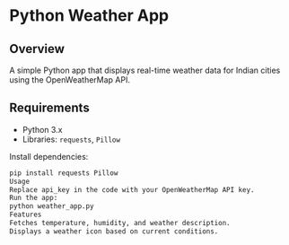 # Python Weather App

## Overview
A simple Python app that displays real-time weather data for Indian cities using the OpenWeatherMap API.

## Requirements
- Python 3.x
- Libraries: `requests`, `Pillow`

Install dependencies:
```bash
pip install requests Pillow
Usage
Replace api_key in the code with your OpenWeatherMap API key.
Run the app:
python weather_app.py
Features
Fetches temperature, humidity, and weather description.
Displays a weather icon based on current conditions.
